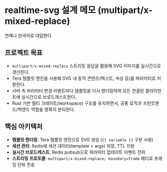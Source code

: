 # realtime-svg 설계 메모 (multipart/x-mixed-replace)

연제나 한국어로 대답한다

## 프로젝트 목표
- `multipart/x-mixed-replace` 스트리밍 응답을 활용해 SVG 이미지를 실시간으로 갱신한다.
- Tera 템플릿 엔진을 사용해 SVG 내 동적 콘텐츠(텍스트, 속성 등)를 파라미터로 치환한다.
- 서버 측 파라미터 변경 이벤트마다 템플릿을 다시 렌더링하여 모든 연결된 클라이언트에 실시간으로 브로드캐스트한다.
- Rust 기반 멀티 크레이트(workspace) 구조를 유지하면서, 공통 로직과 프런트엔드/백엔드 역할을 명확히 분리한다.

## 핵심 아키텍처
- **템플릿 렌더링**: Tera 템플릿 엔진으로 SVG 생성 (`{{ variable }}` 구문 사용)
- **세션 관리**: Redis에 세션 데이터(template + args) 저장, TTL 지원
- **실시간 브로드캐스트**: Redis pubsub으로 파라미터 업데이트 이벤트 전파
- **스트리밍 프로토콜**: `multipart/x-mixed-replace; boundary=frame` 헤더로 프레임 단위 전송
